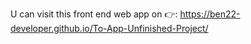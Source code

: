 U can visit this front end web app on 👉:  https://ben22-developer.github.io/To-App-Unfinished-Project/
